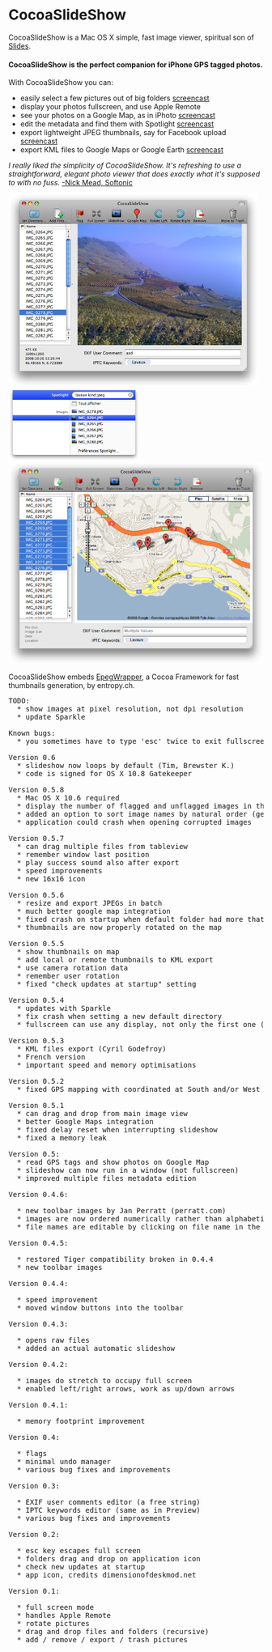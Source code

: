 CocoaSlideShow
==============

CocoaSlideShow is a Mac OS X simple, fast image viewer, spiritual son of [Slides](http://richardk.info/slides/).

#### CocoaSlideShow is the perfect companion for iPhone GPS tagged photos.

With CocoaSlideShow you can:

  * easily select a few pictures out of big folders [screencast](http://seriot.ch/software/desktop/CocoaSlideShow/screencasts/spotlight.mov)
  * display your photos fullscreen, and use Apple Remote
  * see your photos on a Google Map, as in iPhoto [screencast](http://seriot.ch/software/desktop/CocoaSlideShow/screencasts/google_map.mov)
  * edit the metadata and find them with Spotlight [screencast](http://seriot.ch/software/desktop/CocoaSlideShow/screencasts/spotlight.mov)
  * export lightweight JPEG thumbnails, say for Facebook upload [screencast](http://seriot.ch/software/desktop/CocoaSlideShow/screencasts/resize_images.mov)
  * export KML files to Google Maps or Google Earth [screencast](http://seriot.ch/software/desktop/CocoaSlideShow/screencasts/export_kml.mov)

_I really liked the simplicity of CocoaSlideShow. It's refreshing to use a straightforward, elegant photo viewer that does exactly what it's supposed to with no fuss._ [-Nick Mead, Softonic](http://cocoaslideshow.en.softonic.com/mac)

![CocoaSlideShow](art/CocoaSlideShow_screenshot_small.jpg)
![CocoaSlideShow](art/CocoaSlideShow_Spotlight_screenshot_small.png)
![CocoaSlideShow](art/CocoaSlideShow_screenshot_map_small.png)

CocoaSlideShow embeds [EpegWrapper](http://www.entropy.ch/software/macosx/#epegwrapper), a Cocoa Framework for fast thumbnails generation, by entropy.ch.
<pre>
TODO:
  * show images at pixel resolution, not dpi resolution
  * update Sparkle

Known bugs:
  * you sometimes have to type 'esc' twice to exit fullscreen

Version 0.6
  * slideshow now loops by default (Tim, Brewster K.)
  * code is signed for OS X 10.8 Gatekeeper

Version 0.5.8
  * Mac OS X 10.6 required
  * display the number of flagged and unflagged images in the tableview header
  * added an option to sort image names by natural order (germ...@gmail.com)
  * application could crash when opening corrupted images

Version 0.5.7
  * can drag multiple files from tableview
  * remember window last position
  * play success sound also after export
  * speed improvements
  * new 16x16 icon

Version 0.5.6
  * resize and export JPEGs in batch
  * much better google map integration
  * fixed crash on startup when default folder had more that 500 images
  * thumbnails are now properly rotated on the map

Version 0.5.5
  * show thumbnails on map
  * add local or remote thumbnails to KML export
  * use camera rotation data
  * remember user rotation
  * fixed "check updates at startup" setting

Version 0.5.4
  * updates with Sparkle
  * fix crash when setting a new default directory
  * fullscreen can use any display, not only the first one (thanks to 0xced)

Version 0.5.3
  * KML files export (Cyril Godefroy)
  * French version
  * important speed and memory optimisations

Version 0.5.2
  * fixed GPS mapping with coordinated at South and/or West

Version 0.5.1
  * can drag and drop from main image view
  * better Google Maps integration
  * fixed delay reset when interrupting slideshow
  * fixed a memory leak

Version 0.5:
  * read GPS tags and show photos on Google Map
  * slideshow can now run in a window (not fullscreen)
  * improved multiple files metadata edition

Version 0.4.6:

  * new toolbar images by Jan Perratt (perratt.com)
  * images are now ordered numerically rather than alphabetically
  * file names are editable by clicking on file name in the tableview

Version 0.4.5:

  * restored Tiger compatibility broken in 0.4.4
  * new toolbar images

Version 0.4.4:

  * speed improvement
  * moved window buttons into the toolbar

Version 0.4.3:

  * opens raw files
  * added an actual automatic slideshow

Version 0.4.2:

  * images do stretch to occupy full screen
  * enabled left/right arrows, work as up/down arrows

Version 0.4.1:

  * memory footprint improvement

Version 0.4:

  * flags
  * minimal undo manager
  * various bug fixes and improvements

Version 0.3:

  * EXIF user comments editor (a free string)
  * IPTC keywords editor (same as in Preview)
  * various bug fixes and improvements

Version 0.2:

  * esc key escapes full screen
  * folders drag and drop on application icon
  * check new updates at startup
  * app icon, credits dimensionofdeskmod.net

Version 0.1:

  * full screen mode
  * handles Apple Remote
  * rotate pictures
  * drag and drop files and folders (recursive)
  * add / remove / export / trash pictures
</pre>
